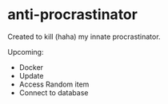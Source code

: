 # anti-procrastinator

Created to kill (haha) my innate procrastinator.

Upcoming:
- Docker
- Update
- Access Random item
- Connect to database